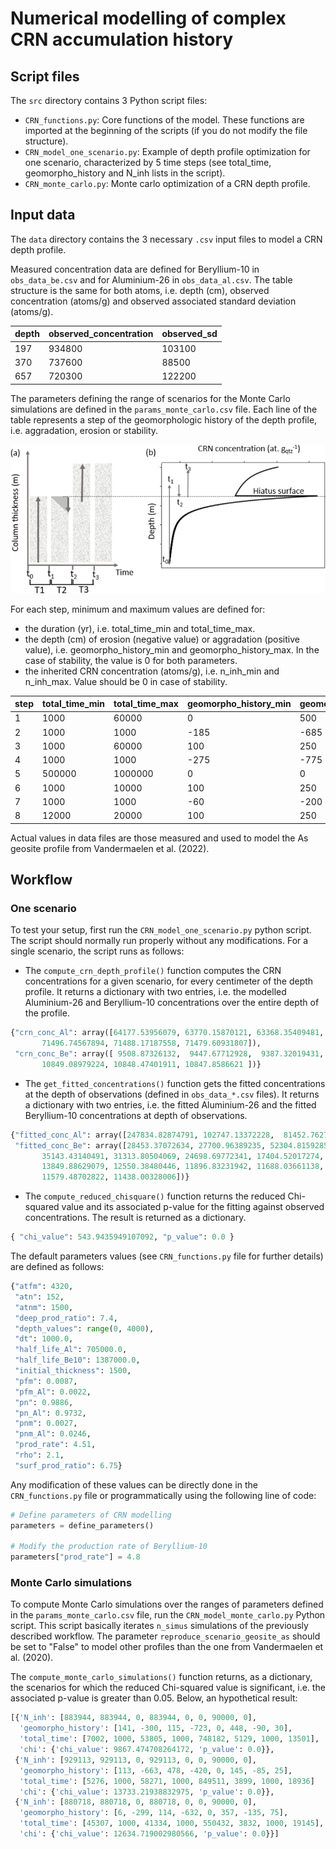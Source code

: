 # Numerical modelling of complex CRN accumulation history

## Script files

The `src` directory contains 3 Python script files:

- `CRN_functions.py`: Core functions of the model. These functions are imported at the beginning of the scripts (if you do not modify the file structure).
- `CRN_model_one_scenario.py`: Example of depth profile optimization for one scenario, characterized by 5 time steps (see total_time, geomorpho_history and N_inh lists in the script).
- `CRN_monte_carlo.py`: Monte carlo optimization of a CRN depth profile.

## Input data

The `data` directory contains the 3 necessary `.csv` input files to model a CRN depth profile.

Measured concentration data are defined for Beryllium-10 in `obs_data_be.csv` and for Aluminium-26 in `obs_data_al.csv`. The table structure is the same for both atoms, i.e. depth (cm), observed concentration (atoms/g) and observed associated standard deviation (atoms/g).

| depth | observed_concentration | observed_sd |
| :---- | :--------------------- | :---------- |
| 197   | 934800                 | 103100      |
| 370   | 737600                 | 88500       |
| 657   | 720300                 | 122200      |

The parameters defining the range of scenarios for the Monte Carlo simulations are defined in the `params_monte_carlo.csv` file. Each line of the table represents a step of the geomorphologic history of the depth profile, i.e. aggradation, erosion or stability.

![scenario composed of timesteps](imgs/scenario-steps.png)

For each step, minimum and maximum values are defined for:

- the duration (yr), i.e. total_time_min and total_time_max.
- the depth (cm) of erosion (negative value) or aggradation (positive value), i.e. geomorpho_history_min and geomorpho_history_max. In the case of stability, the value is 0 for both parameters.
- the inherited CRN concentration (atoms/g), i.e. n_inh_min and n_inh_max. Value should be 0 in case of stability.

| step | total_time_min | total_time_max | geomorpho_history_min | geomorpho_history_max | n_inh_min | n_inh_max |
| :--- | :------------- | :------------- | --------------------- | --------------------- | --------- | --------- |
| 1    | 1000           | 60000          | 0                     | 500                   | 20000     | 900000    |
| 2    | 1000           | 1000           | -185                  | -685                  | 20000     | 900000    |
| 3    | 1000           | 60000          | 100                   | 250                   | 0         | 0         |
| 4    | 1000           | 1000           | -275                  | -775                  | 20000     | 900000    |
| 5    | 500000         | 1000000        | 0                     | 0                     | 0         | 0         |
| 6    | 1000           | 10000          | 100                   | 250                   | 0         | 0         |
| 7    | 1000           | 1000           | -60                   | -200                  | 90000     | 90000     |
| 8    | 12000          | 20000          | 100                   | 250                   | 0         | 0         |

Actual values in data files are those measured and used to model the As geosite profile from Vandermaelen et al. (2022).

## Workflow

### One scenario

To test your setup, first run the `CRN_model_one_scenario.py` python script. The script should normally run properly without any modifications. For a single scenario, the script runs as follows:

- The `compute_crn_depth_profile()` function computes the CRN concentrations for a given scenario, for every centimeter of the depth profile. It returns a dictionary with two entries, i.e. the modelled Aluminium-26 and Beryllium-10 concentrations over the entire depth of the profile.

```python
{"crn_conc_Al": array([64177.53956079, 63770.15870121, 63368.35409481, ...,
       71496.74567894, 71488.17187558, 71479.60931807]),
 "crn_conc_Be": array([ 9508.87326132,  9447.67712928,  9387.32019431, ...,
       10849.08979224, 10848.47401911, 10847.8586621 ])}
```

- The `get_fitted_concentrations()` function gets the fitted concentrations at the depth of observations (defined in `obs_data_*.csv` files). It returns a dictionary with two entries, i.e. the fitted Aluminium-26 and the fitted Beryllium-10 concentrations at depth of observations.

```python
{"fitted_conc_Al": array([247834.82874791, 102747.13372228,  81452.76275539]),
 "fitted_conc_Be": array([28453.37072634, 27700.96389235, 52304.81592856, 42550.02118885,
       35143.43140491, 31313.80504069, 24698.69772341, 17404.52017274,
       13849.88629079, 12550.38480446, 11896.83231942, 11688.03661138,
       11579.48702822, 11438.00328006])}
```

- The `compute_reduced_chisquare()` function returns the reduced Chi-squared value and its associated p-value for the fitting against observed concentrations. The result is returned as a dictionary.

```python
{ "chi_value": 543.9435949107092, "p_value": 0.0 }
```

The default parameters values (see `CRN_functions.py` file for further details) are defined as follows:

```python
{"atfm": 4320,
 "atn": 152,
 "atnm": 1500,
 "deep_prod_ratio": 7.4,
 "depth_values": range(0, 4000),
 "dt": 1000.0,
 "half_life_Al": 705000.0,
 "half_life_Be10": 1387000.0,
 "initial_thickness": 1500,
 "pfm": 0.0087,
 "pfm_Al": 0.0022,
 "pn": 0.9886,
 "pn_Al": 0.9732,
 "pnm": 0.0027,
 "pnm_Al": 0.0246,
 "prod_rate": 4.51,
 "rho": 2.1,
 "surf_prod_ratio": 6.75}
```

Any modification of these values can be directly done in the `CRN_functions.py` file or programmatically using the following line of code:

```python
# Define parameters of CRN modelling
parameters = define_parameters()

# Modify the production rate of Beryllium-10
parameters["prod_rate"] = 4.8

```

### Monte Carlo simulations

To compute Monte Carlo simulations over the ranges of parameters defined in the `params_monte_carlo.csv` file, run the `CRN_model_monte_carlo.py` Python script. This script basically iterates `n_simus` simulations of the previously described workflow. The parameter `reproduce_scenario_geosite_as` should be set to "False" to model other profiles than the one from Vandermaelen et al. (2020).

The `compute_monte_carlo_simulations()` function returns, as a dictionary, the scenarios for which the reduced Chi-squared value is significant, i.e. the associated p-value is greater than 0.05. Below, an hypothetical result:

```python
[{'N_inh': [883944, 883944, 0, 883944, 0, 0, 90000, 0],
  'geomorpho_history': [141, -300, 115, -723, 0, 448, -90, 30],
  'total_time': [7002, 1000, 53805, 1000, 748182, 5129, 1000, 13501],
  'chi': {'chi_value': 9867.474708264172, 'p_value': 0.0}},
 {'N_inh': [929113, 929113, 0, 929113, 0, 0, 90000, 0],
  'geomorpho_history': [113, -663, 478, -420, 0, 145, -85, 25],
  'total_time': [5276, 1000, 58271, 1000, 849511, 3899, 1000, 18936]
  'chi': {'chi_value': 13733.21938832975, 'p_value': 0.0}},
 {'N_inh': [880718, 880718, 0, 880718, 0, 0, 90000, 0],
  'geomorpho_history': [6, -299, 114, -632, 0, 357, -135, 75],
  'total_time': [45307, 1000, 41334, 1000, 550432, 3832, 1000, 19145],
  'chi': {'chi_value': 12634.719002980566, 'p_value': 0.0}}]
```
